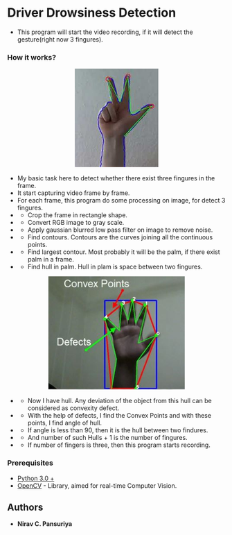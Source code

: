 # Driver Drowsiness Detection

- This program will start the video recording, if it will detect the gesture(right now 3 fingures).


### How it works?


<p align="center">
  <img src="https://github.com/niravpansuriya/smart-video--recording-with--gesture-detection/blob/master/3-fingures.JPG" title="Three Fingures Gesture">
</p>

- My basic task here to detect whether there exist three fingures in the frame.
- It start capturing video frame by frame.
- For each frame, this program do some processing on image, for detect 3 fingures.
- - Crop the frame in rectangle shape.
- - Convert RGB image to gray scale.
- - Apply gaussian blurred low pass filter on image to remove noise.
- - Find contours. Contours are the curves joining all the continuous points. 
- - Find largest contour. Most probably it will be the palm, if there exist palm in a frame.
- - Find hull in palm. Hull in plam is space between two fingures.


<p align="center">
  <img src="https://github.com/niravpansuriya/smart-video--recording-with--gesture-detection/blob/master/defects.JPG" title="Defects">
</p>

- - Now I have hull. Any deviation of the object from this hull can be considered as convexity defect.
- - With the help of defects, I find the Convex Points and with these points, I find angle of hull.
- - If angle is less than 90, then it is the hull between two findures.
- - And number of such Hulls + 1 is the number of fingures.
- - If number of fingers is three, then this program starts recording.



### Prerequisites

- [Python 3.0 +](https://www.python.org/downloads/)
- [OpenCV](https://opencv.org/) - Library, aimed for real-time Computer Vision.


## Authors

* **Nirav C. Pansuriya** 


